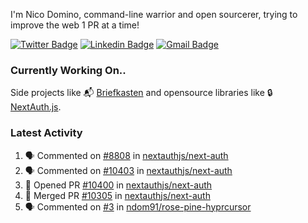 
I'm Nico Domino, command-line warrior and open sourcerer, trying to improve the web 1 PR at a time!

[![Twitter Badge](https://img.shields.io/badge/-@ndom91-1ca0f1?style=flat-square&labelColor=1ca0f1&logo=twitter&logoColor=white&link=https://twitter.com/ndom91)](https://twitter.com/ndom91) [![Linkedin Badge](https://img.shields.io/badge/-ndom91-blue?style=flat-square&logo=Linkedin&logoColor=white&link=https://www.linkedin.com/in/ndom91/)](https://www.linkedin.com/in/ndom91/) [![Gmail Badge](https://img.shields.io/badge/-yo@ndo.dev-c14438?style=flat-square&logo=mail.ru&logoColor=white&link=mailto:yo@ndo.dev)](mailto:yo@ndo.dev)

### Currently Working On..

Side projects like 📬 [Briefkasten](https://briefkastenhq.com) and opensource libraries like 🔒 [NextAuth.js](https://github.com/nextauthjs/next-auth).

<!--START_SECTION_PROFILE_VIEWS:readme-info-->
<!--END_SECTION_PROFILE_VIEWS:readme-info-->

<!--START_SECTION_DAILY_COMMIT:readme-info-->
<!--END_SECTION_DAILY_COMMIT:readme-info-->

<!--START_SECTION_WEEKLY_COMMIT:readme-info-->
<!--END_SECTION_WEEKLY_COMMIT:readme-info-->

### Latest Activity

<!--START_SECTION:activity-->
1. 🗣 Commented on [#8808](https://github.com/nextauthjs/next-auth/pull/8808#issuecomment-2018166656) in [nextauthjs/next-auth](https://github.com/nextauthjs/next-auth)
2. 🗣 Commented on [#10403](https://github.com/nextauthjs/next-auth/pull/10403#issuecomment-2018161999) in [nextauthjs/next-auth](https://github.com/nextauthjs/next-auth)
3. 💪 Opened PR [#10400](https://github.com/nextauthjs/next-auth/pull/10400) in [nextauthjs/next-auth](https://github.com/nextauthjs/next-auth)
4. 🎉 Merged PR [#10305](https://github.com/nextauthjs/next-auth/pull/10305) in [nextauthjs/next-auth](https://github.com/nextauthjs/next-auth)
5. 🗣 Commented on [#3](https://github.com/ndom91/rose-pine-hyprcursor/issues/3#issuecomment-2016884638) in [ndom91/rose-pine-hyprcursor](https://github.com/ndom91/rose-pine-hyprcursor)
<!--END_SECTION:activity-->
